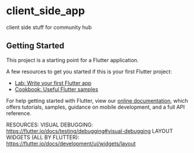 # client_side_app

client side stuff for community hub

## Getting Started

This project is a starting point for a Flutter application.

A few resources to get you started if this is your first Flutter project:

- [Lab: Write your first Flutter app](https://flutter.io/docs/get-started/codelab)
- [Cookbook: Useful Flutter samples](https://flutter.io/docs/cookbook)

For help getting started with Flutter, view our 
[online documentation](https://flutter.io/docs), which offers tutorials, 
samples, guidance on mobile development, and a full API reference.

RESOURCES:
VISUAL DEBUGGING: https://flutter.io/docs/testing/debugging#visual-debugging
LAYOUT WIDGETS (ALL BY FLUTTER): https://flutter.io/docs/development/ui/widgets/layout